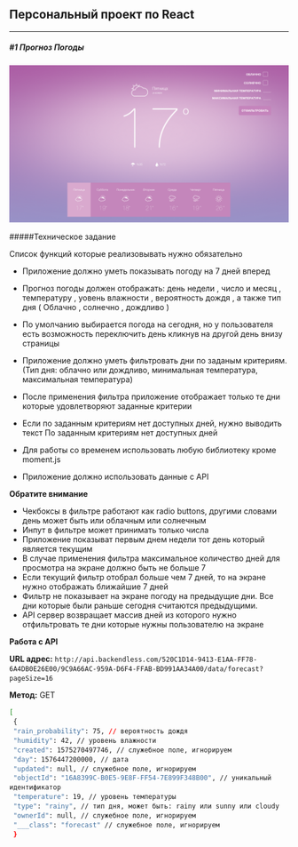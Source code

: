 ## Персональный проект по React

---

##### #1 Прогноз Погоды

![alt text](https://raw.githubusercontent.com/RusKrim/weather_app/main/src/bus/forecast/assets/img/mockup.png "Weather App Mockup")

#####Техническое задание

Список функций которые реализовывать нужно обязательно

- Приложение должно уметь показывать погоду на 7 дней вперед

- Прогноз погоды должен отображать: день недели , число и месяц , температуру ,
  уовень влажности , вероятность дождя , а также тип дня ( Облачно , солнечно ,
  дождливо )
- По умолчанию выбирается погода на сегодня, но у пользователя есть возможность
  переключить день кликнув на другой день внизу страницы
- Приложение должно уметь фильтровать дни по заданым критериям. (Тип дня: облачно
  или дождливо, минимальная температура, максимальная температура)
- После применения фильтра приложение отображает только те дни которые
  удовлетворяют заданные критерии
- Если по заданным критериям нет доступных дней, нужно выводить текст По заданным
  критериям нет доступных дней
- Для работы со временем использовать любую библиотеку кроме moment.js
- Приложение должно использовать данные с API

**Обратите внимание**

- Чекбоксы в фильтре работают как radio buttons, другими словами день может быть или
  облачным или солнечным
- Инпут в фильтре может принимать только числа
- Приложение показыват первым днем недели тот день который является текущим
- В случае применения фильтра максимальное количество дней для просмотра на
  экране должно быть не больше 7
- Если текущий фильтр отобрал больше чем 7 дней, то на экране нужно отображать
  ближайшие 7 дней
- Фильтр не показывает на экране погоду на предыдущие дни. Все дни которые были
  раньше сегодня считаются предыдущими.
- API сервер возвращает массив дней из которого нужно отфильтровать те дни которые
  нужны пользователю на экране

**Работа с API**

**URL адрес:** `http://api.backendless.com/520C1D14-9413-E1AA-FF78- 6A4DB0E26E00/9C9A66AC-959A-D6F4-FFAB-BD991AA34A00/data/forecast?pageSize=16`

**Метод:** GET

```bash
[
 {
 "rain_probability": 75, // вероятность дождя
 "humidity": 42, // уровень влажности
 "created": 1575270497746, // служебное поле, игнорируем
 "day": 1576447200000, // дата
 "updated": null, // служебное поле, игнорируем
 "objectId": "16A8399C-B0E5-9E8F-FF54-7E899F348B00", // уникальный
идентификатор
 "temperature": 19, // уровень температуры
 "type": "rainy", // тип дня, может быть: rainy или sunny или cloudy
 "ownerId": null, // служебное поле, игнорируем
 "___class": "forecast" // служебное поле, игнорируем
 }


```
